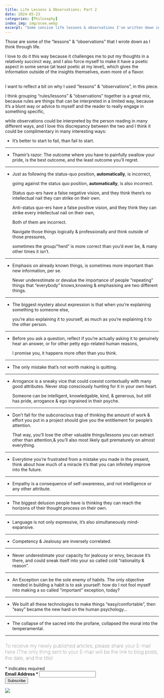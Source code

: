 ```yaml
---
title: Life Lessons & Observations; Part 2
date: 2024-05-23 
categories: [Philosophy]
index_img: img/ocee.webp
excerpt: "Some concise life lessons & observations I've written down in a semi-poetic way.. "
---
```


Those are some of the “lessons” & “observations” that I wrote down as I think through life.

I love to do it this way because it challenges me to put my thoughts in a relatively succinct way, and I also force myself to make it have a poetic aspect in some sense (at least poetic at my level), which gives the information outside of the insights themselves, even more of a flavor.
<br><br>

I want to reflect a bit on why I used “lessons” & “observations”, in this piece.

I think grouping “rules/lessons” & “observations” together is a great mix, because rules are things that can be interpreted in a limited way, because it’s a blunt way or advice to myself and the reader to really engage in something specific,

while observations could be interpreted by the person reading in many different ways, and I love this discrepancy between the two and I think it could be complimentary in many interesting ways:
<br>

* It’s better to start to fail, than fail to start.
<hr>

* Thamir’s razor: 
The outcome where you have to painfully swallow your pride, is the best outcome, and the least outcome you’ll regret.
<hr>

* Just as following the status-quo position, <b>automatically</b>, is incorrect, 

    going against the status quo position, <b>automatically</b>, is also incorrect.

    Status quo-ers have a false negative vision, and they think there’s no intellectual nail they can strike on their own.

    Anti-status quo-ers have a false positive vision, and they think they can strike every intellectual nail on their own,

    Both of them are incorrect.

    Navigate those things logically & professionally and think outside of those pressures,

    sometimes the group/“herd” is more correct than you’d ever be, & many other times it isn’t.
<hr>

* Emphasis on already known things, is sometimes more important than new information, per se.

    Never underestimate or devalue the importance of people “repeating” things that “everybody” knows,knowing & emphasising are two different things.
<hr>

* The biggest mystery about expression is that when you’re explaining something to someone else, 
    
    you’re also explaining it to yourself, as much as you’re explaining it to the other person.
<hr>

* Before you ask a question, reflect if you’re actually asking it to genuinely hear an answer, or for other petty ego-related human reasons, 
    
    I promise you, it happens more often than you think.
<hr>

* The only mistake that’s not worth making is quitting.
<hr>

* Arrogance is a sneaky vice that could coexist contextually with many good attributes. Never stop consciously hunting for it in your own heart.

    Someone can be intelligent, knowledgable, kind, & generous, but still has pride, arrogance & ego ingrained in their psyche.
<hr>

* Don’t fall for the subconscious trap of thinking the amount of work & effort you put in a project should give you the entitlement for people’s attention. 

    That way, you’ll lose the other valuable things/lessons you can extract other than attention,& you’ll also most likely quit prematurely on almost everything.
<hr>

* Everytime you’re frustrated from a mistake you made in the present, think about how much of a miracle it’s that you can infinitely improve into the future.
<hr>

* Empathy is a consequence of self-awareness, and not intelligence or any other attribute.
<hr>

* The biggest delusion people have is thinking they can reach the horizons of their thought process on their own. 
<hr>

* Language is not only expressive, it’s also simultaneously mind-expansive.
<hr>

* Competency & Jealousy are inversely correlated.
<hr>

* Never underestimate your capacity for jealousy or envy, because it’s there, and could sneak itself into your so called cold “rationality & reason”.
<hr>

* An Exception can be the sole enemy of habits. The only objective needed in building a habit is to ask yourself: how do I not fool myself into making a so called “important” exception, today?
<hr>

* We built all these technologies to make things “easy/comfortable”, then “easy” became the new hard on the human psychology…
<hr>

* The collapse of the sacred into the profane, collapsed the moral into the temperamental.
<hr>
<!-- Begin Mailchimp Signup Form -->
<link href="//cdn-images.mailchimp.com/embedcode/classic-10_7_dtp.css" rel="stylesheet" type="text/css">
<style type="text/css">
     #mc_embed_signup{ clear:left; font:10px;  align-items:center; }
	/* Add your own Mailchimp form style overrides in your site stylesheet or in this style block.
	   We recommend moving this block and the preceding CSS link to the HEAD of your HTML file. */
</style>
<div class="ssty">
<div id="mc_embed_signup">
  <form action="https://ideagnose.us12.list-manage.com/subscribe/post?u=463c6029de93ae83594496f4e&amp;id=c852f2020c&amp;f_id=001eb9e0f0" method="post" id="mc-embedded-subscribe-form" name="mc-embedded-subscribe-form" class="validate" target="_blank" novalidate>
    <div id="mc_embed_signup_scroll">
	<h3 style=font-weight:lighter;>To receive my newly published articles, please share your E-mail here (The only thing sent to your E-mail will be the link to blog posts, the date, and the title):</h3>
<div class="indicates-required"><span class="asterisk">*</span> indicates required</div>
<div class="mc-field-group">
	<label for="mce-EMAIL" style=font-weight:bold;>Email Address  <span class="asterisk">*</span>
</label>
	<input type="email" value="" name="EMAIL" class="required email" id="mce-EMAIL"><span id="mce-EMAIL-HELPERTEXT" class="helper_text"></span>
</div>
	<div id="mce-responses" class="clear foot">
		<div class="response" id="mce-error-response" style="display:none"></div>
		<div class="response" id="mce-success-response" style="display:none"></div>
	</div>    <!-- real people should not fill this in and expect good things - do not remove this or risk form bot signups-->
    <div style="position: absolute; left: -5000px;" aria-hidden="true"><input type="text" name="b_463c6029de93ae83594496f4e_c852f2020c" tabindex="-1" value=""></div>
        <div class="optionalParent">
            <div class="clear foot">
                <input type="submit" value="Subscribe" name="subscribe" id="mc-embedded-subscribe" class="button">
                <p class="brandingLogo"><a href="http://eepurl.com/h9K0LX" title="Mailchimp - email marketing made easy and fun"><img src="https://eep.io/mc-cdn-images/template_images/branding_logo_text_dark_dtp.svg"></a></p>
            </div>
        </div>
    </div>
</form>
</div>
</div>
<script type='text/javascript' src='//s3.amazonaws.com/downloads.mailchimp.com/js/mc-validate.js'></script><script type='text/javascript'>(function($) {window.fnames = new Array(); window.ftypes = new Array();fnames[0]='EMAIL';ftypes[0]='email';fnames[1]='FNAME';ftypes[1]='text';fnames[2]='LNAME';ftypes[2]='text';fnames[3]='ADDRESS';ftypes[3]='address';fnames[4]='PHONE';ftypes[4]='phone';fnames[5]='BIRTHDAY';ftypes[5]='birthday';}(jQuery));var $mcj = jQuery.noConflict(true);</script>
<!--End mc_embed_signup-->
